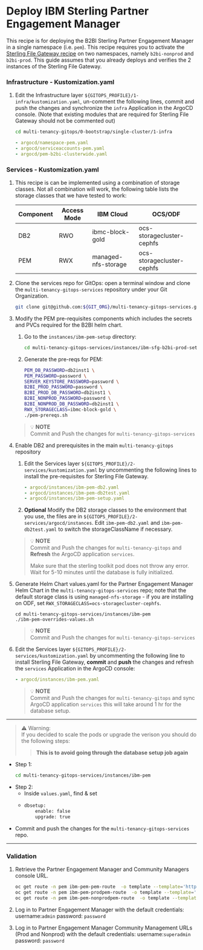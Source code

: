 # Deploy IBM Sterling Partner Engagement Manager

This recipe is for deploying the B2BI Sterling Partner Engagement Manager in a single namespace (i.e. `pem`). This recipe requires you to activate the [Sterling File Gateway recipe](sfg-recipe.md) on two namespaces, namely `b2bi-nonprod` and `b2bi-prod`. 
This guide assumes that you already deploys and verifies the 2 instances of the Sterling File Gateway.

### Infrastructure - Kustomization.yaml
1. Edit the Infrastructure layer `${GITOPS_PROFILE}/1-infra/kustomization.yaml`, un-comment the following lines, commit and push the changes and synchronize the `infra` Application in the ArgoCD console. (Note that existing modules that are required for Sterling File Gateway should not be commented out)

    ```bash        
    cd multi-tenancy-gitops/0-bootstrap/single-cluster/1-infra
    ```

    ```yaml
    - argocd/namespace-pem.yaml
    - argocd/serviceaccounts-pem.yaml
    - argocd/pem-b2bi-clusterwide.yaml
    ```

### Services - Kustomization.yaml

1. This recipe is can be implemented using a combination of storage classes. Not all combination will work, the following table lists the storage classes that we have tested to work:

    | Component | Access Mode | IBM Cloud | OCS/ODF |
    | --- | --- | --- | --- |
    | DB2 | RWO | ibmc-block-gold | ocs-storagecluster-cephfs |
    | PEM | RWX | managed-nfs-storage | ocs-storagecluster-cephfs |

1. Clone the services repo for GitOps: open a terminal window and clone the `multi-tenancy-gitops-services` repository under your Git Organization.
        
    ```bash
    git clone git@github.com:${GIT_ORG}/multi-tenancy-gitops-services.git
    ```

2. Modify the PEM pre-requisites components which includes the secrets and PVCs required for the B2BI helm chart.

    1. Go to the `instances/ibm-pem-setup` directory:

        ```bash
        cd multi-tenancy-gitops-services/instances/ibm-sfg-b2bi-prod-setup
        ```

    1. Generate the pre-reqs for PEM: 
        ```bash
        PEM_DB_PASSWORD=db2inst1 \
        PEM_PASSWORD=password \
        SERVER_KEYSTORE_PASSWORD=password \
        B2BI_PROD_PASSWORD=password \
        B2BI_PROD_DB_PASSWORD=db2inst1 \
        B2BI_NONPROD_PASSWORD=password \
        B2BI_NONPROD_DB_PASSWORD=db2inst1 \
        RWX_STORAGECLASS=ibmc-block-gold \
        ./pem-prereqs.sh
        ```

    >  💡 **NOTE**  
    > Commit and Push the changes for `multi-tenancy-gitops-services` 

1. Enable DB2 and prerequisites in the main `multi-tenancy-gitops` repository

    1. Edit the Services layer `${GITOPS_PROFILE}/2-services/kustomization.yaml` by uncommenting the following lines to install the pre-requisites for Sterling File Gateway.
        ```yaml
        - argocd/instances/ibm-pem-db2.yaml
        - argocd/instances/ibm-pem-db2test.yaml
        - argocd/instances/ibm-pem-setup.yaml
        ```

    1. **Optional** Modify the DB2 storage classes to the environment that you use, the files are in `${GITOPS_PROFILE}/2-services/argocd/instances`. Edit `ibm-pem-db2.yaml` and `ibm-pem-db2test.yaml` to switch the storageClassName if necessary.


    >  💡 **NOTE**  
    > Commit and Push the changes for `multi-tenancy-gitops` and
    > **Refresh**  the ArgoCD application `services`.
    >
    > Make sure that the sterling toolkit pod does not throw any error.
    > Wait for 5-10 minutes until the database is fully initialized. 
   
1. Generate Helm Chart values.yaml for the Partner Engagement Manager Helm Chart in the `multi-tenancy-gitops-services` repo; note that the default storage class is using `managed-nfs-storage` - if you are installing on ODF, set `RWX_STORAGECLASS=ocs-storagecluster-cephfs`.

    ```
    cd multi-tenancy-gitops-services/instances/ibm-pem
    ./ibm-pem-overrides-values.sh
    ```

    >  💡 **NOTE**  
    > Commit and Push the changes for `multi-tenancy-gitops-services` 

1. Edit the Services layer `${GITOPS_PROFILE}/2-services/kustomization.yaml` by uncommenting the following line to install Sterling File Gateway, **commit** and **push** the changes and refresh the `services` Application in the ArgoCD console:

    ```yaml
    - argocd/instances/ibm-pem.yaml
    ```

    >  💡 **NOTE**  
    > Commit and Push the changes for `multi-tenancy-gitops` and
    > sync ArgoCD application `services` this will take around 1 hr for the database setup.

---

> **⚠️** Warning:  
> If you decided to scale the pods or upgrade the verison you should do the following steps:
>> **This is to avoid going through the database setup job again**

- Step 1:
    ```bash
    cd multi-tenancy-gitops-services/instances/ibm-pem
    ```
- Step 2:
  - Inside `values.yaml`, find & set 
  - ```bash
    dbsetup:
        enable: false
        upgrade: true
    ```
- Commit and push the changes for the `multi-tenancy-gitops-services` repo.
---

### Validation

1.  Retrieve the Partner Engagement Manager and Community Managers console URL.

    ```bash
    oc get route -n pem ibm-pem-pem-route  -o template --template='https://{{.spec.host}}'
    oc get route -n pem ibm-pem-prodpem-route  -o template --template='https://{{.spec.host}}'
    oc get route -n pem ibm-pem-nonprodpem-route  -o template --template='https://{{.spec.host}}'
    ```

2. Log in to Partner Engagement Manager with the default credentials:  username:`admin` password: `password` 

2. Log in to Partner Engagement Manager Community Management URLs (Prod and Nonprod) with the default credentials:  username:`superadmin` password: `password` 

